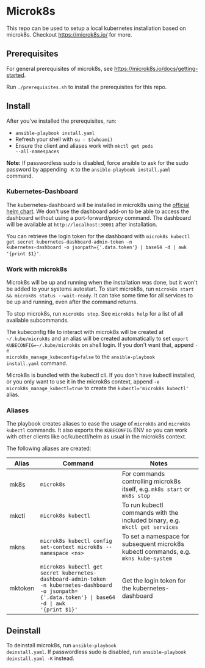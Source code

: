 # Microk8s
This repo can be used to setup a local kubernetes installation based on microk8s.
Checkout https://microk8s.io/ for more.

## Prerequisites
For general prerequisites of microk8s, see https://microk8s.io/docs/getting-started.

Run <code>./prerequisites.sh</code> to install the prerequisites for this repo.

## Install
After you've installed the prerequisites, run:
  * <code>ansible-playbook install.yaml</code>
  * Refresh your shell with <code>su - $(whoami)</code>
  * Ensure the client and aliases work with <code>mkctl get pods --all-namespaces</code>

**Note:** If passwordless sudo is disabled, force ansible to ask for the sudo password
by appending <code>-K</code> to the <code>ansible-playbook install.yaml</code> command.

### Kubernetes-Dashboard
The kubernetes-dashboard will be installed in microk8s using the [official helm chart](https://artifacthub.io/packages/helm/k8s-dashboard/kubernetes-dashboard).
We don't use the dashboard add-on to be able to access the dashboard without using a port-forward/proxy command.
The dashboard will be available at <code>http://localhost:30001</code> after installation.

You can retrieve the login token for the dashboard with
<code>microk8s kubectl get secret kubernetes-dashboard-admin-token -n kubernetes-dashboard -o jsonpath={'.data.token'} | base64 -d | awk '{print $1}'</code>.

### Work with microk8s
Microk8s will be up and running when the installation was done, but it won't be added to your systems autostart.
To start microk8s, run `microk8s start && microk8s status --wait-ready`.
It can take some time for all services to be up and running, even after the command returns.

To stop microk8s, run `microk8s stop`. See `microk8s help` for a list of all available subcommands.

The kubeconfig file to interact with microk8s will be created at <code>~/.kube/microk8s</code> and an alias will be created automatically to set <code>export KUBECONFIG=~/.kube/microk8s</code> on shell login. If you don't want that, append <code>-e microk8s_manage_kubeconfig=false</code>
to the <code>ansible-playbook install.yaml</code> command.

Microk8s is bundled with the kubectl cli. If you don't have kubectl installed, or you only want to use it in the microk8s context,
append <code>-e microk8s_manage_kubectl=true</code> to create the <code>kubectl='microk8s kubectl'</code> alias.

### Aliases
The playbook creates aliases to ease the usage of `microk8s` and `microk8s kubectl` commands.
It also exports the `KUBECONFIG` ENV so you can work with other clients like oc/kubectl/helm as usual in the microk8s context.

The following aliases are created:

| Alias | Command                                                         | Notes                                                                                |
| ----- | --------------------------------------------------------------- | ------------------------------------------------------------------------------------ |
| mk8s  | `microk8s`                                                      | For commands controlling microk8s itself, e.g. `mk8s start` or `mk8s stop`           |
| mkctl | `microk8s kubectl`                                              | To run kubectl commands with the included binary, e.g. `mkctl get services`          |
| mkns  | `microk8s kubectl config set-context microk8s --namespace <ns>` | To set a namespace for subsequent microk8s kubectl commands, e.g. `mkns kube-system` |
| mktoken | <code>microk8s kubectl get secret kubernetes-dashboard-admin-token -n kubernetes-dashboard -o jsonpath={'.data.token'} \| base64 -d \| awk '{print $1}'</code> | Get the login token for the kubernetes-dashboard |

## Deinstall
To deinstall microk8s, run <code>ansible-playbook deinstall.yaml</code>.
If passwordless sudo is disabled, run <code>ansible-playbook deinstall.yaml -K</code> instead.
